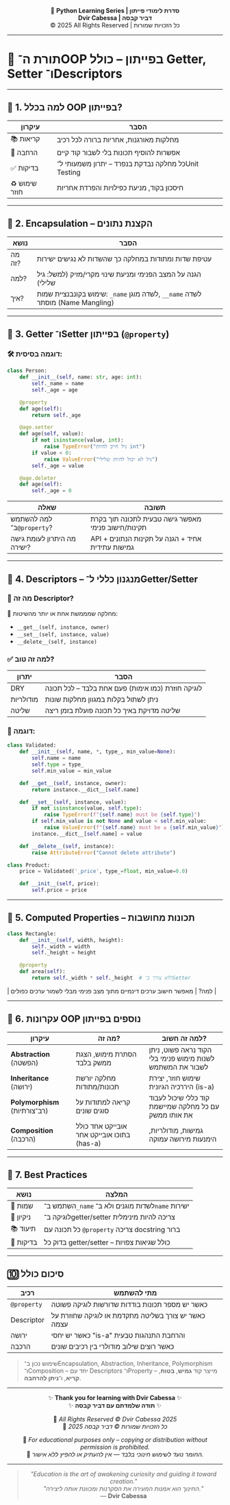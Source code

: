 <!-- DC_HEADER_START -->
<div align="center">

🐍 **Python Learning Series | סדרת לימודי פייתון**  
**Dvir Cabessa | דביר קבסה**  
© 2025 All Rights Reserved | כל הזכויות שמורות

</div>

---
<!-- DC_HEADER_END -->

# 🧠 תורת ה־OOP בפייתון – כולל Getter, Setter ו־Descriptors

---

## 🔹 1. למה בכלל OOP בפייתון?

| עיקרון        | הסבר                                                |
| ------------- | --------------------------------------------------- |
| 📚 קריאות     | מחלקות מאורגנות, אחריות ברורה לכל רכיב              |
| 🧩 הרחבה      | אפשרות להוסיף תכונות בלי לשבור קוד קיים             |
| ✅ בדיקות      | כל מחלקה נבדקת בנפרד – יתרון משמעותי ל־Unit Testing |
| ♻️ שימוש חוזר | חיסכון בקוד, מניעת כפילויות והפרדת אחריות           |

---

## 🔹 2. Encapsulation – הקצנת נתונים

| נושא   | הסבר                                                                          |
| ------ | ----------------------------------------------------------------------------- |
| מה זה? | עטיפת שדות ומתודות במחלקה כך שהשדות לא נגישים ישירות                          |
| למה?   | הגנה על המצב הפנימי ומניעת שינוי מקרי/מזיק (למשל: גיל שלילי)                  |
| איך?   | שימוש בקונבנציית שמות: `_name` לשדה מוגן, `__name` לשדה מוסתר (Name Mangling) |

---

## 🔹 3. Getter ו־Setter בפייתון (`@property`)

### 🛠 דוגמה בסיסית:

```python
class Person:
    def __init__(self, name: str, age: int):
        self._name = name
        self._age = age

    @property
    def age(self):
        return self._age

    @age.setter
    def age(self, value):
        if not isinstance(value, int):
            raise TypeError("גיל חייב להיות int")
        if value < 0:
            raise ValueError("גיל לא יכול להיות שלילי")
        self._age = value

    @age.deleter
    def age(self):
        self._age = 0
```

| שאלה                        | תשובה                                               |
| --------------------------- | --------------------------------------------------- |
| למה להשתמש ב־`@property`?   | מאפשר גישה טבעית לתכונה תוך בקרת תקינות/חישוב פנימי |
| מה היתרון לעומת גישה ישירה? | API אחיד + הגנה על תקינות הנתונים + גמישות עתידית   |

---

## 🔹 4. Descriptors – מנגנון כללי ל־Getter/Setter

### 🧱 מה זה Descriptor?

🔸 מחלקה שמממשת אחת או יותר מהשיטות:

* `__get__(self, instance, owner)`
* `__set__(self, instance, value)`
* `__delete__(self, instance)`

### ✅ למה זה טוב?

| יתרון     | הסבר                                              |
| --------- | ------------------------------------------------- |
| DRY       | לוגיקה חוזרת (כמו אימות) פעם אחת בלבד – לכל תכונה |
| מודולריות | ניתן לשתול בקלות במגוון מחלקות שונות              |
| שליטה     | שליטה מדויקת באיך כל תכונה פועלת בזמן ריצה        |

### 🧪 דוגמה:

```python
class Validated:
    def __init__(self, name, *, type_, min_value=None):
        self.name = name
        self.type = type_
        self.min_value = min_value

    def __get__(self, instance, owner):
        return instance.__dict__[self.name]

    def __set__(self, instance, value):
        if not isinstance(value, self.type):
            raise TypeError(f"{self.name} must be {self.type}")
        if self.min_value is not None and value < self.min_value:
            raise ValueError(f"{self.name} must be ≥ {self.min_value}")
        instance.__dict__[self.name] = value

    def __delete__(self, instance):
        raise AttributeError("Cannot delete attribute")

class Product:
    price = Validated('_price', type_=float, min_value=0.0)

    def __init__(self, price):
        self.price = price
```

---

## 🔹 5. Computed Properties – תכונות מחושבות

```python
class Rectangle:
    def __init__(self, width, height):
        self._width = width
        self._height = height

    @property
    def area(self):
        return self._width * self._height  # ללא צורך ב־Setter
```

\| למה? | מאפשר חישוב ערכים דינמיים מתוך מצב פנימי מבלי לשמור ערכים כפולים |

---

## 🔹 6. עקרונות OOP נוספים בפייתון

| עיקרון                        | מה זה?                                     | למה זה חשוב?                                               |
| ----------------------------- | ------------------------------------------ | ---------------------------------------------------------- |
| **Abstraction** (הפשטה)       | הסתרת מימוש, הצגת ממשק בלבד                | הקוד נראה פשוט, ניתן לשנות מימוש פנימי בלי לשבור את המשתמש |
| **Inheritance** (ירושה)       | מחלקה יורשת תכונות/מתודות                  | שימוש חוזר, יצירת היררכיה הגיונית (is-a)                   |
| **Polymorphism** (רב־צורתיות) | קריאה למתודות על סוגים שונים               | קוד כללי שיכול לעבוד עם כל מחלקה שמיישמת את אותו ממשק      |
| **Composition** (הרכבה)       | אובייקט אחד כולל בתוכו אובייקט אחר (has-a) | גמישות, מודולריות, הימנעות מירושה עמוקה                    |

---

## 🔹 7. Best Practices

| נושא      | המלצה                                            |
| --------- | ------------------------------------------------ |
| 🧠 שמות   | השתמש ב־`_name` לשדות מוגנים ולא ב־`name` ישירות |
| 🧼 ניקיון | לוגיקה ב־getter/setter צריכה להיות מינימלית      |
| 📚 תיעוד  | כל תכונה עם `@property` צריכה docstring ברור     |
| 🧪 בדיקות | בדוק כל getter/setter – כולל שגיאות צפויות       |

---

## 🔟 סיכום כולל

| רכיב        | מתי להשתמש                                          |
| ----------- | --------------------------------------------------- |
| `@property` | כאשר יש מספר תכונות בודדות שדורשות לוגיקה פשוטה     |
| Descriptor  | כאשר יש צורך בשליטה מתקדמת או לוגיקה שחוזרת על עצמה |
| ירושה       | כאשר יש יחסי "is-a" והרחבת התנהגות טבעית            |
| הרכבה       | כאשר רוצים שילוב מודולרי בין רכיבים שונים           |

> שימוש נכון ב־Encapsulation, Abstraction, Inheritance, Polymorphism ו־Composition – יחד עם Descriptors ו־Property – מייצר קוד **גמיש**, **בטוח**, **קריא**, ו־**ניתן להרחבה**.

<!-- DC_FOOTER_START -->
---

<div align="center">

✨ **Thank you for learning with Dvir Cabessa** ✨  
✨ **תודה שלמדתם עם דביר קבסה** ✨  

📘 *All Rights Reserved © Dvir Cabessa 2025*  
📘 *כל הזכויות שמורות © דביר קבסה 2025*  

🔗 *For educational purposes only – copying or distribution without permission is prohibited.*  
🔗 *החומר נועד לשימוש חינוכי בלבד — אין להעתיק או להפיץ ללא אישור.*

---

> _"Education is the art of awakening curiosity and guiding it toward creation."_  
> _"החינוך הוא אמנות המעירה את הסקרנות ומכוונת אותה ליצירה."_  
> — **Dvir Cabessa**

</div>
<!-- DC_FOOTER_END -->

